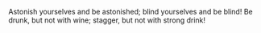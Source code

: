 Astonish yourselves and be astonished; blind yourselves and be blind! Be drunk, but not with wine; stagger, but not with strong drink!
